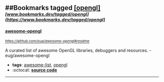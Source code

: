 ##Bookmarks tagged [[opengl]](https://www.bookmarks.dev?q=[opengl])
_<sup><sup>[www.bookmarks.dev/tagged/opengl](https://www.bookmarks.dev/tagged/opengl)</sup></sup>_
---
#### [awesome-opengl](https://github.com/eug/awesome-opengl#readme)
_<sup>https://github.com/eug/awesome-opengl#readme</sup>_

A curated list of awesome OpenGL libraries, debuggers and resources. - eug/awesome-opengl
* **tags**: [awesome-list](../tagged/awesome-list.md), [opengl](../tagged/opengl.md)
* :octocat: **[source code](https://github.com/eug/awesome-opengl#readme)**
---
